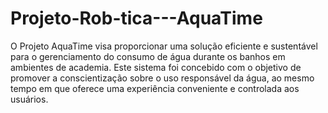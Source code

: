 # Projeto-Rob-tica---AquaTime
O Projeto AquaTime visa proporcionar uma solução eficiente e sustentável para o gerenciamento do consumo de água durante os banhos em ambientes de academia. Este sistema foi concebido com o objetivo de promover a conscientização sobre o uso responsável da água, ao mesmo tempo em que oferece uma experiência conveniente e controlada aos usuários.
